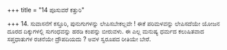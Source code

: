 +++
title = "14 ಪೂಸುವರೆ ಕತ್ತುರಿ"

+++
14. ಸುವಾಸನೆಗೆ ಕಸ್ತೂರಿ, ಪುನುಗುಗಳನ್ನು ಲೇಪಿಸಬೇಕಲ್ಲವೇ ! ಈಕೆ ಪರಿಮಳವನ್ನು ಲೇಪಿಸದೆಯೇ ಯೋಜನ ದೂರದ ದಿಕ್ಕುಗಳಲ್ಲಿ ಸುಗಂಧವನ್ನು ಹರಡಿ ಕಂಪನ್ನು ಬೀರುವಳು. ಈ ಎಲ್ಲ ಮನುಷ್ಯ ಧರ್ಮದ ಕಲುಷಿತವಾದ ಸಪ್ತಧಾತುಗಳ ರಚನೆಯೇ ದ್ರೌಪದಿಯದು ? ಅವಳ ಸ್ವರೂಪದ ರೀತಿಯೇ ಬೇರೆ.